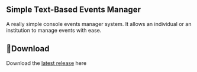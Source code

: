 ## Simple Text-Based Events Manager
A really simple console events manager system. It allows an individual or an institution to manage events with ease.

## 💾**Download**
Download the [latest release](https://github.com/moonlighthowling616/text-based-events-manager/releases/tag/v1.0-release) here

